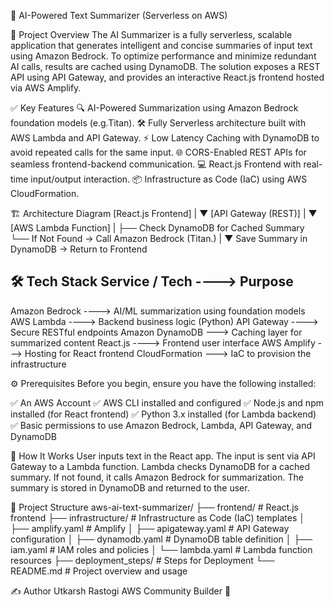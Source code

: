 🧠 AI-Powered Text Summarizer (Serverless on AWS)


🚀 Project Overview
The AI Summarizer is a fully serverless, scalable application that generates intelligent and concise summaries of input text using Amazon Bedrock. To optimize performance and minimize redundant AI calls, results are cached using DynamoDB. The solution exposes a REST API using API Gateway, and provides an interactive React.js frontend hosted via AWS Amplify.


✅ Key Features
🔍 AI-Powered Summarization using Amazon Bedrock foundation models (e.g.Titan).
🛠️ Fully Serverless architecture built with AWS Lambda and API Gateway.
⚡ Low Latency Caching with DynamoDB to avoid repeated calls for the same input.
🌐 CORS-Enabled REST APIs for seamless frontend-backend communication.
💻 React.js Frontend with real-time input/output interaction.
📦 Infrastructure as Code (IaC) using AWS CloudFormation.


🏗️ Architecture Diagram
[React.js Frontend]
        |
        ▼
[API Gateway (REST)]
        |
        ▼
[AWS Lambda Function]
        |
        ├── Check DynamoDB for Cached Summary
        └── If Not Found → Call Amazon Bedrock (Titan.)
                |
                ▼
        Save Summary in DynamoDB → Return to Frontend


🛠️ Tech Stack
Service / Tech ---->	Purpose
--------------------------------------------------------
Amazon Bedrock ---->	AI/ML summarization using foundation models
AWS Lambda ---->	Backend business logic (Python)
API Gateway ---->	Secure RESTful endpoints
Amazon DynamoDB --->	Caching layer for summarized content
React.js ---->	Frontend user interface
AWS Amplify	---> Hosting for React frontend
CloudFormation	---> IaC to provision the infrastructure


⚙️ Prerequisites
Before you begin, ensure you have the following installed:

✅ An AWS Account
✅ AWS CLI installed and configured
✅ Node.js and npm installed (for React frontend)
✅ Python 3.x installed (for Lambda backend)
✅ Basic permissions to use Amazon Bedrock, Lambda, API Gateway, and DynamoDB


🧪 How It Works
User inputs text in the React app.
The input is sent via API Gateway to a Lambda function.
Lambda checks DynamoDB for a cached summary.
If not found, it calls Amazon Bedrock for summarization.
The summary is stored in DynamoDB and returned to the user.

📁 Project Structure
aws-ai-text-summarizer/
├── frontend/                # React.js frontend
├── infrastructure/          # Infrastructure as Code (IaC) templates
│   ├── amplify.yaml         # Amplify 
│   ├── apigateway.yaml      # API Gateway configuration
│   ├── dynamodb.yaml        # DynamoDB table definition
│   ├── iam.yaml             # IAM roles and policies
│   └── lambda.yaml          # Lambda function resources
├── deployment_steps/        # Steps for Deployment
└── README.md                # Project overview and usage


✍️ Author
Utkarsh Rastogi
AWS Community Builder 🚀
